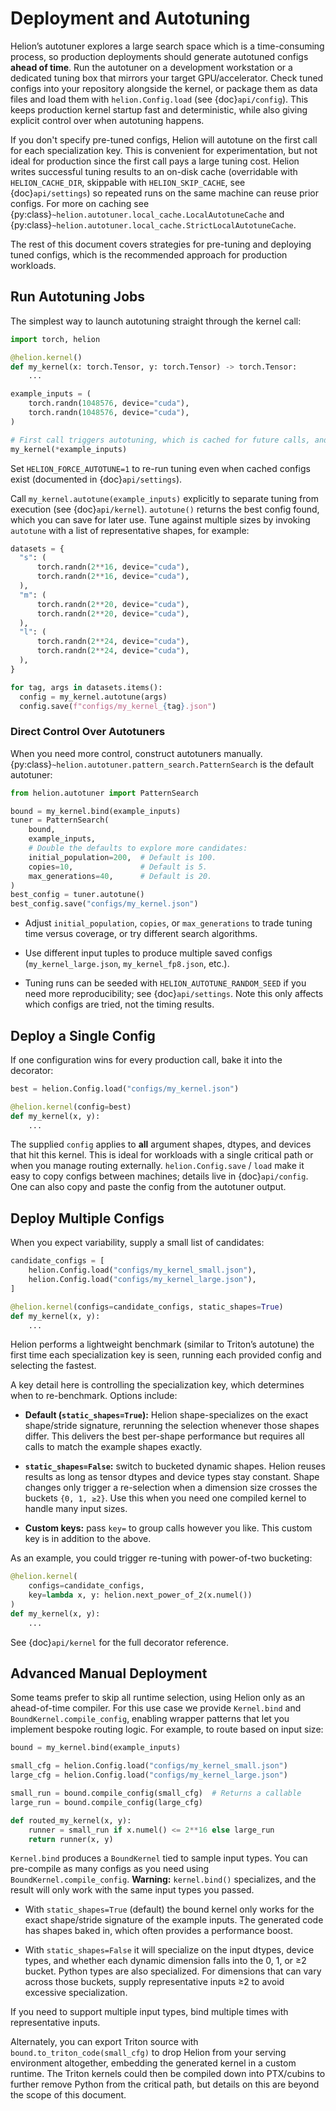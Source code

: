 # Deployment and Autotuning

Helion’s autotuner explores a large search space which is a
time-consuming process, so production deployments should generate
autotuned configs **ahead of time**. Run the autotuner on a development
workstation or a dedicated tuning box that mirrors your target
GPU/accelerator. Check tuned configs into your repository alongside the kernel,
or package them as data files and load them with `helion.Config.load`
(see {doc}`api/config`). This keeps production kernel startup fast and
deterministic, while also giving explicit control over when autotuning
happens.

If you don't specify pre-tuned configs, Helion will autotune on the
first call for each specialization key. This is convenient for
experimentation, but not ideal for production since the first call
pays a large tuning cost.  Helion writes successful tuning results to
an on-disk cache (overridable with `HELION_CACHE_DIR`, skippable
with `HELION_SKIP_CACHE`, see {doc}`api/settings`) so repeated
runs on the same machine can reuse prior configs.  For more on
caching see {py:class}`~helion.autotuner.local_cache.LocalAutotuneCache`
and {py:class}`~helion.autotuner.local_cache.StrictLocalAutotuneCache`.

The rest of this document covers strategies for pre-tuning and deploying
tuned configs, which is the recommended approach for production workloads.

## Run Autotuning Jobs

The simplest way to launch autotuning straight through the kernel call:

```python
import torch, helion

@helion.kernel()
def my_kernel(x: torch.Tensor, y: torch.Tensor) -> torch.Tensor:
    ...

example_inputs = (
    torch.randn(1048576, device="cuda"),
    torch.randn(1048576, device="cuda"),
)

# First call triggers autotuning, which is cached for future calls, and prints the best config found.
my_kernel(*example_inputs)
```
Set `HELION_FORCE_AUTOTUNE=1` to re-run tuning even when cached configs
exist (documented in {doc}`api/settings`).

Call `my_kernel.autotune(example_inputs)` explicitly to separate
tuning from execution (see {doc}`api/kernel`).
`autotune()` returns the best config found, which you can save for
later use.  Tune against multiple sizes by invoking `autotune` with
a list of representative shapes, for example:

```python
datasets = {
  "s": (
      torch.randn(2**16, device="cuda"),
      torch.randn(2**16, device="cuda"),
  ),
  "m": (
      torch.randn(2**20, device="cuda"),
      torch.randn(2**20, device="cuda"),
  ),
  "l": (
      torch.randn(2**24, device="cuda"),
      torch.randn(2**24, device="cuda"),
  ),
}

for tag, args in datasets.items():
  config = my_kernel.autotune(args)
  config.save(f"configs/my_kernel_{tag}.json")
```

### Direct Control Over Autotuners

When you need more control, construct autotuners
manually. {py:class}`~helion.autotuner.pattern_search.PatternSearch` is the default
autotuner:

```python
from helion.autotuner import PatternSearch

bound = my_kernel.bind(example_inputs)
tuner = PatternSearch(
    bound,
    example_inputs,
    # Double the defaults to explore more candidates:
    initial_population=200,  # Default is 100.
    copies=10,               # Default is 5.
    max_generations=40,      # Default is 20.
)
best_config = tuner.autotune()
best_config.save("configs/my_kernel.json")
```

- Adjust `initial_population`, `copies`, or `max_generations` to trade
tuning time versus coverage, or try different search algorithms.

- Use different input tuples to produce multiple saved configs
(`my_kernel_large.json`, `my_kernel_fp8.json`, etc.).

- Tuning runs can be seeded with `HELION_AUTOTUNE_RANDOM_SEED` if you
need more reproducibility; see {doc}`api/settings`.  Note this only
affects which configs are tried, not the timing results.

## Deploy a Single Config

If one configuration wins for every production call, bake it into the decorator:

```python
best = helion.Config.load("configs/my_kernel.json")

@helion.kernel(config=best)
def my_kernel(x, y):
    ...
```

The supplied `config` applies to **all** argument shapes, dtypes, and
devices that hit this kernel. This is ideal for workloads with a single
critical path or when you manage routing externally. `helion.Config.save`
/ `load` make it easy to copy configs between machines; details live
in {doc}`api/config`.  One can also copy and paste the config from the
autotuner output.


## Deploy Multiple Configs

When you expect variability, supply a small list of candidates:

```python
candidate_configs = [
    helion.Config.load("configs/my_kernel_small.json"),
    helion.Config.load("configs/my_kernel_large.json"),
]

@helion.kernel(configs=candidate_configs, static_shapes=True)
def my_kernel(x, y):
    ...
```

Helion performs a lightweight benchmark (similar to Triton’s autotune)
the first time each specialization key is seen, running each provided
config and selecting the fastest.

A key detail here is controlling the specialization key, which
determines when to re-benchmark. Options include:

- **Default (`static_shapes=True`):** Helion shape-specializes on the exact
  shape/stride signature, rerunning the selection whenever those shapes
  differ. This delivers the best per-shape performance but requires all calls
  to match the example shapes exactly.

- **`static_shapes=False`:** switch to bucketed dynamic shapes. Helion
  reuses results as long as tensor dtypes and device types stay constant.
  Shape changes only trigger a re-selection when a dimension size crosses
  the buckets `{0, 1, ≥2}`. Use this when you need one compiled kernel to
  handle many input sizes.

- **Custom keys:** pass `key=` to group calls however you like.
This custom key is in addition to the above.

As an example, you could trigger re-tuning with power-of-two bucketing:

```python
@helion.kernel(
    configs=candidate_configs,
    key=lambda x, y: helion.next_power_of_2(x.numel())
)
def my_kernel(x, y):
    ...
```

See {doc}`api/kernel` for the full decorator reference.

## Advanced Manual Deployment

Some teams prefer to skip all runtime selection, using Helion only as
an ahead-of-time compiler.  For this use case we provide `Kernel.bind`
and `BoundKernel.compile_config`, enabling wrapper patterns that let
you implement bespoke routing logic.  For example, to route based on
input size:

```python
bound = my_kernel.bind(example_inputs)

small_cfg = helion.Config.load("configs/my_kernel_small.json")
large_cfg = helion.Config.load("configs/my_kernel_large.json")

small_run = bound.compile_config(small_cfg)  # Returns a callable
large_run = bound.compile_config(large_cfg)

def routed_my_kernel(x, y):
    runner = small_run if x.numel() <= 2**16 else large_run
    return runner(x, y)
```

`Kernel.bind` produces a `BoundKernel` tied to sample
input types. You can pre-compile as many configs as you need using
`BoundKernel.compile_config`.  **Warning:** `kernel.bind()` specializes,
and the result will only work with the same input types you passed.

- With `static_shapes=True` (default) the bound kernel only works for the
exact shape/stride signature of the example inputs.  The generated code
has shapes baked in, which often provides a performance boost.

- With `static_shapes=False` it will specialize on the input dtypes,
device types, and whether each dynamic dimension falls into the 0, 1,
or ≥2 bucket.  Python types are also specialized.  For dimensions that
can vary across those buckets, supply representative inputs ≥2 to avoid
excessive specialization.

If you need to support multiple input types, bind multiple times with
representative inputs.

Alternately, you can export Triton source with
`bound.to_triton_code(small_cfg)` to drop Helion from your serving
environment altogether, embedding the generated kernel in a custom
runtime.  The Triton kernels could then be compiled down into PTX/cubins
to further remove Python from the critical path, but details on this
are beyond the scope of this document.
